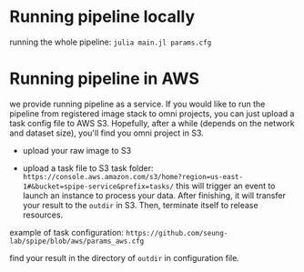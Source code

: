 # Running pipeline locally
running the whole pipeline:
`julia main.jl params.cfg`

# Running pipeline in AWS
we provide running pipeline as a service. If you would like to run the pipeline from registered image stack to omni projects, you can just upload a task config file to AWS S3. Hopefully, after a while (depends on the network and dataset size), you'll find you omni project in S3.

- upload your raw image to S3

- upload a task file to S3 task folder: 
`https://console.aws.amazon.com/s3/home?region=us-east-1#&bucket=spipe-service&prefix=tasks/`
this will trigger an event to launch an instance to process your data. After finishing, it will transfer your result to the `outdir` in S3. Then, terminate itself to release resources.

example of task configuration:
`https://github.com/seung-lab/spipe/blob/aws/params_aws.cfg`

find your result in the directory of `outdir` in configuration file.
